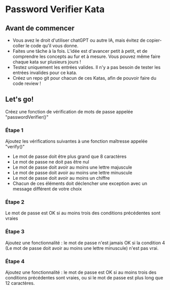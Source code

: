 # Password Verifier Kata

## Avant de commencer

* Vous avez le droit d'utiliser chatGPT ou autre IA, mais évitez de copier-coller le code qu'il vous donne.
* Faites une tâche à la fois. L'idée est d'avancer petit à petit, et de comprendre les concepts au fur et à mesure. Vous pouvez même faire chaque kata sur plusieurs jours !
* Testez uniquement les entrées valides. Il n'y a pas besoin de tester les entrées invalides pour ce kata.
* Créez un repo git pour chacun de ces Katas, afin de pouvoir faire du code review !

## Let's go!

Créez une fonction de vérification de mots de passe appelée "passwordVerifier()"

### Étape 1

Ajoutez les vérifications suivantes à une fonction maîtresse appelée "verify()"

* Le mot de passe doit être plus grand que 8 caractères
* Le mot de passe ne doit pas être nul
* Le mot de passe doit avoir au moins une lettre majuscule
* Le mot de passe doit avoir au moins une lettre minuscule
* Le mot de passe doit avoir au moins un chiffre
* Chacun de ces éléments doit déclencher une exception avec un message différent de votre choix

### Étape 2

Le mot de passe est OK si au moins trois des conditions précédentes sont vraies

### Étape 3

Ajoutez une fonctionnalité : le mot de passe n'est jamais OK si la condition 4 (Le mot de passe doit avoir au moins une lettre minuscule) n'est pas vrai.

### Étape 4

Ajoutez une fonctionnalité : le mot de passe est OK si au moins trois des conditions précédentes sont vraies, ou si le mot de passe est plus long que 12 caractères.
